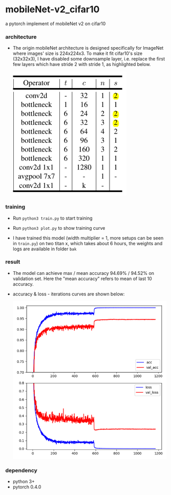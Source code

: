 # mobileNet-v2_cifar10
a pytorch implement of mobileNet v2 on cifar10

### architecture

* The origin  mobileNet  architecture is designed specifically for ImageNet where images' size is 224x224x3. To make it fit cifar10's size (32x32x3), I have disabled some downsample layer, i.e. replace the first few layers which have stride 2 with stride 1, as highlighted below.

  ![table](bak/table.png)

### training

* Run `python3 train.py` to start training
* Run `python3 plot.py` to show training curve

* I have trained this model (width multiplier = 1, more setups can be seen in `train.py`) on two titan x, which takes about 6 hours, the weights and logs are available in folder `bak`

### result

* The model can achieve max / mean accuracy 94.69% / 94.52% on validation set. Here the "mean accuracy" refers to mean of last 10 accuracy.

* accuracy & loss - iterations curves are shown below:

  ![curve](bak/curve.png)

### dependency

* python 3+
* pytorch 0.4.0